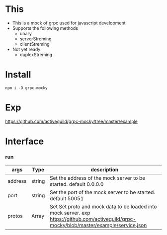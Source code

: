 # This

- This is a mock of grpc used for javascript development
- Supports the following methods
  - unary
  - serverStreming
  - clientStreming
- Not yet ready
  - duplexStreming

# Install

```shell
npm i -D grpc-mocky
```

# Exp

https://github.com/activeguild/grpc-mocky/tree/master/example

# Interface

### run

| args    | Type | description                                                                                                                               |
| ------- | ------- | ----------------------------------------------------------------------------------------------------------------------------------------- |
| address | string  | Set the address of the mock server to be started. default 0.0.0.0                                                                         |
| port    | string  | Set the port of the mock server to be started. default 50051                                                                              |
| protos  | Array   | Set Set proto and mock data to be loaded into mock server. exp https://github.com/activeguild/grpc-mocky/blob/master/example/service.json |
